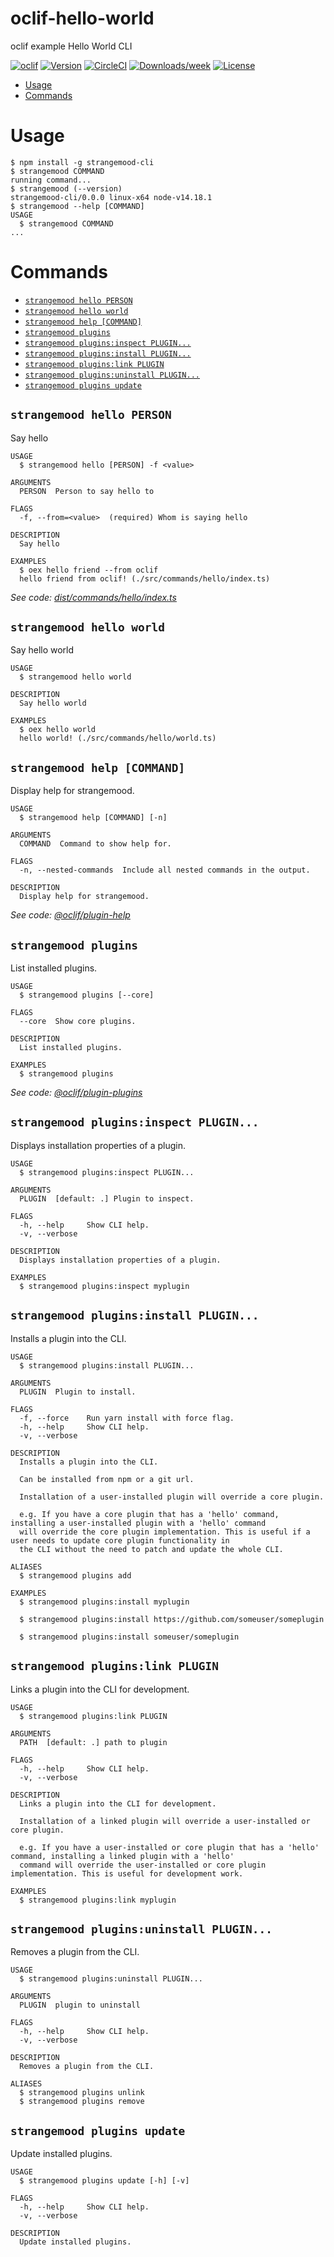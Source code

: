 oclif-hello-world
=================

oclif example Hello World CLI

[![oclif](https://img.shields.io/badge/cli-oclif-brightgreen.svg)](https://oclif.io)
[![Version](https://img.shields.io/npm/v/oclif-hello-world.svg)](https://npmjs.org/package/oclif-hello-world)
[![CircleCI](https://circleci.com/gh/oclif/hello-world/tree/main.svg?style=shield)](https://circleci.com/gh/oclif/hello-world/tree/main)
[![Downloads/week](https://img.shields.io/npm/dw/oclif-hello-world.svg)](https://npmjs.org/package/oclif-hello-world)
[![License](https://img.shields.io/npm/l/oclif-hello-world.svg)](https://github.com/oclif/hello-world/blob/main/package.json)

<!-- toc -->
* [Usage](#usage)
* [Commands](#commands)
<!-- tocstop -->
# Usage
<!-- usage -->
```sh-session
$ npm install -g strangemood-cli
$ strangemood COMMAND
running command...
$ strangemood (--version)
strangemood-cli/0.0.0 linux-x64 node-v14.18.1
$ strangemood --help [COMMAND]
USAGE
  $ strangemood COMMAND
...
```
<!-- usagestop -->
# Commands
<!-- commands -->
* [`strangemood hello PERSON`](#strangemood-hello-person)
* [`strangemood hello world`](#strangemood-hello-world)
* [`strangemood help [COMMAND]`](#strangemood-help-command)
* [`strangemood plugins`](#strangemood-plugins)
* [`strangemood plugins:inspect PLUGIN...`](#strangemood-pluginsinspect-plugin)
* [`strangemood plugins:install PLUGIN...`](#strangemood-pluginsinstall-plugin)
* [`strangemood plugins:link PLUGIN`](#strangemood-pluginslink-plugin)
* [`strangemood plugins:uninstall PLUGIN...`](#strangemood-pluginsuninstall-plugin)
* [`strangemood plugins update`](#strangemood-plugins-update)

## `strangemood hello PERSON`

Say hello

```
USAGE
  $ strangemood hello [PERSON] -f <value>

ARGUMENTS
  PERSON  Person to say hello to

FLAGS
  -f, --from=<value>  (required) Whom is saying hello

DESCRIPTION
  Say hello

EXAMPLES
  $ oex hello friend --from oclif
  hello friend from oclif! (./src/commands/hello/index.ts)
```

_See code: [dist/commands/hello/index.ts](https://github.com/strangemoodfoundation/strangemood/blob/v0.0.0/dist/commands/hello/index.ts)_

## `strangemood hello world`

Say hello world

```
USAGE
  $ strangemood hello world

DESCRIPTION
  Say hello world

EXAMPLES
  $ oex hello world
  hello world! (./src/commands/hello/world.ts)
```

## `strangemood help [COMMAND]`

Display help for strangemood.

```
USAGE
  $ strangemood help [COMMAND] [-n]

ARGUMENTS
  COMMAND  Command to show help for.

FLAGS
  -n, --nested-commands  Include all nested commands in the output.

DESCRIPTION
  Display help for strangemood.
```

_See code: [@oclif/plugin-help](https://github.com/oclif/plugin-help/blob/v5.1.10/src/commands/help.ts)_

## `strangemood plugins`

List installed plugins.

```
USAGE
  $ strangemood plugins [--core]

FLAGS
  --core  Show core plugins.

DESCRIPTION
  List installed plugins.

EXAMPLES
  $ strangemood plugins
```

_See code: [@oclif/plugin-plugins](https://github.com/oclif/plugin-plugins/blob/v2.0.11/src/commands/plugins/index.ts)_

## `strangemood plugins:inspect PLUGIN...`

Displays installation properties of a plugin.

```
USAGE
  $ strangemood plugins:inspect PLUGIN...

ARGUMENTS
  PLUGIN  [default: .] Plugin to inspect.

FLAGS
  -h, --help     Show CLI help.
  -v, --verbose

DESCRIPTION
  Displays installation properties of a plugin.

EXAMPLES
  $ strangemood plugins:inspect myplugin
```

## `strangemood plugins:install PLUGIN...`

Installs a plugin into the CLI.

```
USAGE
  $ strangemood plugins:install PLUGIN...

ARGUMENTS
  PLUGIN  Plugin to install.

FLAGS
  -f, --force    Run yarn install with force flag.
  -h, --help     Show CLI help.
  -v, --verbose

DESCRIPTION
  Installs a plugin into the CLI.

  Can be installed from npm or a git url.

  Installation of a user-installed plugin will override a core plugin.

  e.g. If you have a core plugin that has a 'hello' command, installing a user-installed plugin with a 'hello' command
  will override the core plugin implementation. This is useful if a user needs to update core plugin functionality in
  the CLI without the need to patch and update the whole CLI.

ALIASES
  $ strangemood plugins add

EXAMPLES
  $ strangemood plugins:install myplugin 

  $ strangemood plugins:install https://github.com/someuser/someplugin

  $ strangemood plugins:install someuser/someplugin
```

## `strangemood plugins:link PLUGIN`

Links a plugin into the CLI for development.

```
USAGE
  $ strangemood plugins:link PLUGIN

ARGUMENTS
  PATH  [default: .] path to plugin

FLAGS
  -h, --help     Show CLI help.
  -v, --verbose

DESCRIPTION
  Links a plugin into the CLI for development.

  Installation of a linked plugin will override a user-installed or core plugin.

  e.g. If you have a user-installed or core plugin that has a 'hello' command, installing a linked plugin with a 'hello'
  command will override the user-installed or core plugin implementation. This is useful for development work.

EXAMPLES
  $ strangemood plugins:link myplugin
```

## `strangemood plugins:uninstall PLUGIN...`

Removes a plugin from the CLI.

```
USAGE
  $ strangemood plugins:uninstall PLUGIN...

ARGUMENTS
  PLUGIN  plugin to uninstall

FLAGS
  -h, --help     Show CLI help.
  -v, --verbose

DESCRIPTION
  Removes a plugin from the CLI.

ALIASES
  $ strangemood plugins unlink
  $ strangemood plugins remove
```

## `strangemood plugins update`

Update installed plugins.

```
USAGE
  $ strangemood plugins update [-h] [-v]

FLAGS
  -h, --help     Show CLI help.
  -v, --verbose

DESCRIPTION
  Update installed plugins.
```
<!-- commandsstop -->
